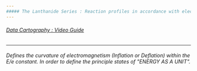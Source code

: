 ```yaml
---
##### The Lanthanide Series : Reaction profiles in accordance with electron transmission
---
```

###### [Data Cartography : Video Guide](https://www.youtube.com/watch?v=BrMLuMB0t8s)
---
###### Defines the curvature of electromagnetism (Inflation or Deflation) within the E/e constant. In order to define the principle states of "ENERGY AS A UNIT". 
